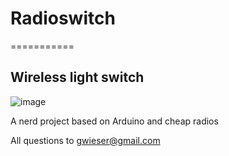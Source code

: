 # Radioswitch
===========

## Wireless light switch
![image](http://trendsonline.co/wp-content/uploads/2012/11/hello_world.png)

A nerd project based on Arduino and cheap radios

All questions to <gwieser@gmail.com>


